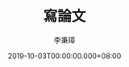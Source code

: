 ---
issue: 346
title: 寫論文
author: 李秉璋
language: 詔安
date: 2019-10-03T00:00:00.000+08:00
topic: 抒懷
difficulty: 1
wikidata: Q98096239
wikidata_link: https://www.wikidata.org/wiki/Q98096239
---